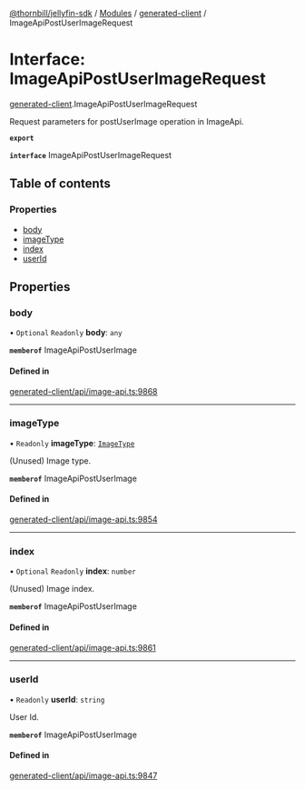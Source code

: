 [@thornbill/jellyfin-sdk](../README.md) / [Modules](../modules.md) / [generated-client](../modules/generated_client.md) / ImageApiPostUserImageRequest

# Interface: ImageApiPostUserImageRequest

[generated-client](../modules/generated_client.md).ImageApiPostUserImageRequest

Request parameters for postUserImage operation in ImageApi.

**`export`**

**`interface`** ImageApiPostUserImageRequest

## Table of contents

### Properties

- [body](generated_client.ImageApiPostUserImageRequest.md#body)
- [imageType](generated_client.ImageApiPostUserImageRequest.md#imagetype)
- [index](generated_client.ImageApiPostUserImageRequest.md#index)
- [userId](generated_client.ImageApiPostUserImageRequest.md#userid)

## Properties

### body

• `Optional` `Readonly` **body**: `any`

**`memberof`** ImageApiPostUserImage

#### Defined in

[generated-client/api/image-api.ts:9868](https://github.com/thornbill/jellyfin-sdk-typescript/blob/21a118e/src/generated-client/api/image-api.ts#L9868)

___

### imageType

• `Readonly` **imageType**: [`ImageType`](../enums/generated_client.ImageType.md)

(Unused) Image type.

**`memberof`** ImageApiPostUserImage

#### Defined in

[generated-client/api/image-api.ts:9854](https://github.com/thornbill/jellyfin-sdk-typescript/blob/21a118e/src/generated-client/api/image-api.ts#L9854)

___

### index

• `Optional` `Readonly` **index**: `number`

(Unused) Image index.

**`memberof`** ImageApiPostUserImage

#### Defined in

[generated-client/api/image-api.ts:9861](https://github.com/thornbill/jellyfin-sdk-typescript/blob/21a118e/src/generated-client/api/image-api.ts#L9861)

___

### userId

• `Readonly` **userId**: `string`

User Id.

**`memberof`** ImageApiPostUserImage

#### Defined in

[generated-client/api/image-api.ts:9847](https://github.com/thornbill/jellyfin-sdk-typescript/blob/21a118e/src/generated-client/api/image-api.ts#L9847)
